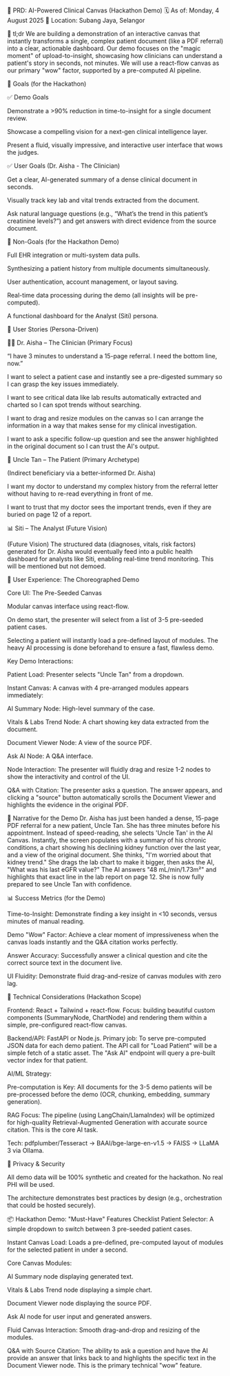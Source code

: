 📝 PRD: AI-Powered Clinical Canvas (Hackathon Demo)
🗓️ As of: Monday, 4 August 2025
📍 Location: Subang Jaya, Selangor

📌 tl;dr
We are building a demonstration of an interactive canvas that instantly transforms a single, complex patient document (like a PDF referral) into a clear, actionable dashboard. Our demo focuses on the "magic moment" of upload-to-insight, showcasing how clinicians can understand a patient's story in seconds, not minutes. We will use a react-flow canvas as our primary "wow" factor, supported by a pre-computed AI pipeline.

🎯 Goals (for the Hackathon)

✅ Demo Goals

Demonstrate a >90% reduction in time-to-insight for a single document review.

Showcase a compelling vision for a next-gen clinical intelligence layer.

Present a fluid, visually impressive, and interactive user interface that wows the judges.

✅ User Goals (Dr. Aisha - The Clinician)

Get a clear, AI-generated summary of a dense clinical document in seconds.

Visually track key lab and vital trends extracted from the document.

Ask natural language questions (e.g., “What’s the trend in this patient’s creatinine levels?”) and get answers with direct evidence from the source document.

🚫 Non-Goals (for the Hackathon Demo)

Full EHR integration or multi-system data pulls.

Synthesizing a patient history from multiple documents simultaneously.

User authentication, account management, or layout saving.

Real-time data processing during the demo (all insights will be pre-computed).

A functional dashboard for the Analyst (Siti) persona.

👥 User Stories (Persona-Driven)

👩‍⚕️ Dr. Aisha – The Clinician (Primary Focus)

“I have 3 minutes to understand a 15-page referral. I need the bottom line, now.”

I want to select a patient case and instantly see a pre-digested summary so I can grasp the key issues immediately.

I want to see critical data like lab results automatically extracted and charted so I can spot trends without searching.

I want to drag and resize modules on the canvas so I can arrange the information in a way that makes sense for my clinical investigation.

I want to ask a specific follow-up question and see the answer highlighted in the original document so I can trust the AI's output.

🧓 Uncle Tan – The Patient (Primary Archetype)

(Indirect beneficiary via a better-informed Dr. Aisha)

I want my doctor to understand my complex history from the referral letter without having to re-read everything in front of me.

I want to trust that my doctor sees the important trends, even if they are buried on page 12 of a report.

📊 Siti – The Analyst (Future Vision)

(Future Vision) The structured data (diagnoses, vitals, risk factors) generated for Dr. Aisha would eventually feed into a public health dashboard for analysts like Siti, enabling real-time trend monitoring. This will be mentioned but not demoed.

🧭 User Experience: The Choreographed Demo

Core UI: The Pre-Seeded Canvas

Modular canvas interface using react-flow.

On demo start, the presenter will select from a list of 3-5 pre-seeded patient cases.

Selecting a patient will instantly load a pre-defined layout of modules. The heavy AI processing is done beforehand to ensure a fast, flawless demo.

Key Demo Interactions:

Patient Load: Presenter selects "Uncle Tan" from a dropdown.

Instant Canvas: A canvas with 4 pre-arranged modules appears immediately:

AI Summary Node: High-level summary of the case.

Vitals & Labs Trend Node: A chart showing key data extracted from the document.

Document Viewer Node: A view of the source PDF.

Ask AI Node: A Q&A interface.

Node Interaction: The presenter will fluidly drag and resize 1-2 nodes to show the interactivity and control of the UI.

Q&A with Citation: The presenter asks a question. The answer appears, and clicking a "source" button automatically scrolls the Document Viewer and highlights the evidence in the original PDF.

📖 Narrative for the Demo
Dr. Aisha has just been handed a dense, 15-page PDF referral for a new patient, Uncle Tan. She has three minutes before his appointment. Instead of speed-reading, she selects 'Uncle Tan' in the AI Canvas. Instantly, the screen populates with a summary of his chronic conditions, a chart showing his declining kidney function over the last year, and a view of the original document. She thinks, "I'm worried about that kidney trend." She drags the lab chart to make it bigger, then asks the AI, "What was his last eGFR value?" The AI answers "48 mL/min/1.73m²" and highlights that exact line in the lab report on page 12. She is now fully prepared to see Uncle Tan with confidence.

📊 Success Metrics (for the Demo)

Time-to-Insight: Demonstrate finding a key insight in <10 seconds, versus minutes of manual reading.

Demo "Wow" Factor: Achieve a clear moment of impressiveness when the canvas loads instantly and the Q&A citation works perfectly.

Answer Accuracy: Successfully answer a clinical question and cite the correct source text in the document live.

UI Fluidity: Demonstrate fluid drag-and-resize of canvas modules with zero lag.

🧠 Technical Considerations (Hackathon Scope)

Frontend: React + Tailwind + react-flow. Focus: building beautiful custom components (SummaryNode, ChartNode) and rendering them within a simple, pre-configured react-flow canvas.

Backend/API: FastAPI or Node.js. Primary job: To serve pre-computed JSON data for each demo patient. The API call for "Load Patient" will be a simple fetch of a static asset. The "Ask AI" endpoint will query a pre-built vector index for that patient.

AI/ML Strategy:

Pre-computation is Key: All documents for the 3-5 demo patients will be pre-processed before the demo (OCR, chunking, embedding, summary generation).

RAG Focus: The pipeline (using LangChain/LlamaIndex) will be optimized for high-quality Retrieval-Augmented Generation with accurate source citation. This is the core AI task.

Tech: pdfplumber/Tesseract -> BAAI/bge-large-en-v1.5 -> FAISS -> LLaMA 3 via Ollama.

🔐 Privacy & Security

All demo data will be 100% synthetic and created for the hackathon. No real PHI will be used.

The architecture demonstrates best practices by design (e.g., orchestration that could be hosted securely).

📦 Hackathon Demo: "Must-Have" Features Checklist
Patient Selector: A simple dropdown to switch between 3 pre-seeded patient cases.

Instant Canvas Load: Loads a pre-defined, pre-computed layout of modules for the selected patient in under a second.

Core Canvas Modules:

AI Summary node displaying generated text.

Vitals & Labs Trend node displaying a simple chart.

Document Viewer node displaying the source PDF.

Ask AI node for user input and generated answers.

Fluid Canvas Interaction: Smooth drag-and-drop and resizing of the modules.

Q&A with Source Citation: The ability to ask a question and have the AI provide an answer that links back to and highlights the specific text in the Document Viewer node. This is the primary technical "wow" feature.